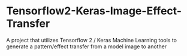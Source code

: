 # Tensorflow2-Keras-Image-Effect-Transfer
A project that utilizes Tensorflow 2 / Keras Machine Learning tools to generate a pattern/effect transfer from a model image to another
